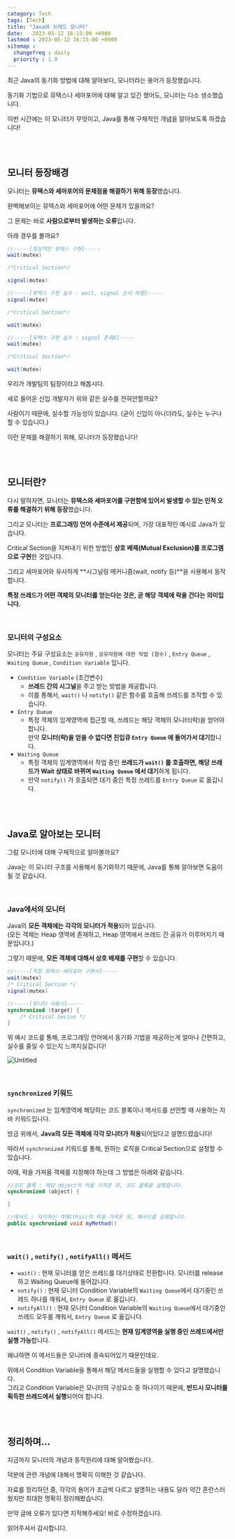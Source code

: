 ```yaml
---
category: Tech
tags: [Tech]
title: "Java와 쓰레드 모니터"
date:   2023-05-12 16:15:00 +0900
lastmod : 2023-05-12 16:15:00 +0900
sitemap :
  changefreq : daily
  priority : 1.0
---
```


최근 Java의 동기화 방법에 대해 알아보다, 모니터라는 용어가 등장했습니다.

동기화 기법으로 뮤텍스나 세마포어에 대해 알고 있긴 했어도, 모니터는 다소 생소했습니다.

이번 시간에는 이 모니터가 무엇이고, Java를 통해 구체적인 개념을 알아보도록 하겠습니다!

<br/><br/>

## 모니터 등장배경

모니터는 **뮤텍스와 세마포어의 문제점을 해결하기 위해 등장**했습니다.

완벽해보이는 뮤텍스와 세마포어에 어떤 문제가 있을까요?

그 문제는 바로 **사람으로부터 발생하는 오류**입니다.

아래 경우를 볼까요?

```java
//-----[정상적인 뮤텍스 구현]-----
wait(mutex)

/*Critical Section*/

signal(mutex)

//-----[뮤텍스 구현 실수 : wait, signal 순서 바뀜]-----
signal(mutex)

/*Critical Section*/

wait(mutex)

//-----[뮤텍스 구현 실수 : signal 존재X]-----
wait(mutex)

/*Critical Section*/

wait(mutex)
```

우리가 개발팀의 팀장이라고 해봅시다.

새로 들어온 신입 개발자가 위와 같은 실수를 전혀안할까요?

사람이기 때문에, 실수할 가능성이 있습니다. (굳이 신입이 아니더라도, 실수는 누구나 할 수 있습니다.)

이런 문제를 해결하기 위해, 모니터가 등장했습니다!

<br/><br/>

## 모니터란?

다시 말하자면, 모니터는 **뮤텍스와 세마포어를 구현함에 있어서 발생할 수 있는 인적 오류를 해결하기 위해 등장**했습니다.

그리고 모니터는 **프로그래밍 언어 수준에서 제공**되며, 가장 대표적인 예시로 Java가 있습니다.

Critical Section을 지켜내기 위한 방법인 **상호 배제(Mutual Exclusion)를 프로그램으로 구현**한 것입니다.

그리고 세마포어와 유사하게 **시그널링 메커니즘(wait, notify 등)**을 사용해서 동작합니다.

**특정 쓰레드가 어떤 객체의 모니터를 얻는다는 것은, 곧 해당 객체에 락을 건다는 의미입니다.**

<br/>

### 모니터의 구성요소

모니터는 주요 구성요소는 `공유자원` , `공유자원에 대한 작업 (함수)` , `Entry Queue` , `Waiting Queue` , `Condition Variable` 입니다.

- `Condition Variable` (조건변수)
    - **쓰레드 간의 시그널**을 주고 받는 방법을 제공합니다.
    - 이를 통해서, `wait()` 나 `notify()` 같은 함수를 호출해 쓰레드를 조작할 수 있습니다.
- `Entry Queue`
    - 특정 객체의 임계영역에 접근할 때, 쓰레드는 해당 객체의 모니터(락)을 얻어야 합니다.  
    만약 **모니터(락)을 얻을 수 없다면 진입큐 `Entry Queue` 에 들어가서 대기**합니다.
- `Waiting Queue`
    - 특정 객체의 임계영역에서 작업 중인 **쓰레드가 `wait()` 를 호출하면, 해당 쓰레드가 Wait 상태로 바뀌며 `Waiting Queue` 에서 대기**하게 됩니다.
    - 만약 `notify()` 가 호출되면 대기 중인 특정 쓰레드를 `Entry Queue` 로 옮깁니다.

<br/><br/>

## Java로 알아보는 모니터

그럼 모니터에 대해 구체적으로 알아볼까요?

Java는 이 모니터 구조를 사용해서 동기화하기 때문에, Java를 통해 알아보면 도움이 될 것 같습니다.

<br/>

### Java에서의 모니터

Java의 **모든 객체에는 각각의 모니터가 적용**되어 있습니다.  
(모든 객체는 Heap 영역에 존재하고, Heap 영역에서 쓰레드 간 공유가 이루어지기 때문입니다.)

그렇기 때문에, **모든 객체에 대해서 상호 배제를 구현**할 수 있습니다.

```java
//-----[직접 뮤텍스·세마포어 구현시]-----
wait(mutex)
/* Critical Section */
signal(mutex)

//-----[모니터 사용시]-----
synchronized (target) {
	/* Critical Secion */
}
```

위 예시 코드를 통해, 프로그래밍 언어에서 동기화 기법을 제공하는게 얼마나 간편하고, 실수를 줄일 수 있는지 느껴지실겁니다!

![Untitled](/assets/img/2023-05-12-Tech_JavaMonitor/Untitled.png)

<br/>

### `synchronized` 키워드

`synchronized` 는 임계영역에 해당하는 코드 블록이나 메서드를 선언할 때 사용하는 자바 키워드입니다.

방금 위에서, **Java의 모든 객체에 각각 모니터가 적용**되어있다고 설명드렸습니다!

따라서 `synchronized` 키워드를 통해, 원하는 로직을 Critical Section으로 설정할 수 있습니다.

이때, 락을 가져올 객체를 지정해야 하는데 그 방법은 아래와 같습니다.

```java
//코드 블록 : 해당 object의 락을 가져온 뒤, 코드 블록을 실행합니다.
synchronized (object) {

}

//메서드 : 자기자신 객체(this)의 락을 가져온 뒤, 메서드를 실행합니다.
public synchronized void myMethod()
```

<br/>

### `wait()` , `notify()` , `notifyAll()` 메서드

- `wait()` : 현재 모니터를 얻은 쓰레드를 대기상태로 전환합니다. 모니터를 release하고 Waiting Queue에 들어갑니다.
- `notify()` : 현재 모니터 Condition Variable의 `Waiting Queue`에서 대기중인 쓰레드 하나를 깨워서, `Entry Queue` 로 옮깁니다.
- `notifyAll()` : 현재 모니터 Condition Variable의 `Waiting Queue`에서 대기중인 쓰레드 모두를 깨워서, `Entry Queue` 로 옮깁니다.

`wait()` , `notify()` , `notifyAll()` 메서드는 **현재 임계영역을 실행 중인 쓰레드에서만 실행 가능**합니다.

왜냐하면 이 메서드들은 모니터에 종속되어있기 때문인데요.

위에서 Condition Variable을 통해서 해당 메서드들을 실행할 수 있다고 설명했습니다.  
그리고 Condition Variable은 모니터의 구성요소 중 하나이기 때문에, **반드시 모니터를 획득한 쓰레드에서 실행**되어야 합니다.

<br/><br/>

## 정리하며…

지금까지 모니터의 개념과 동작원리에 대해 알아봤습니다.

덕분에 관련 개념에 대해서 명확히 이해한 것 같습니다.

자료를 정리하던 중, 각각의 용어가 조금씩 다르고 설명하는 내용도 달라 약간 혼란스러웠지만 최대한 명확히 정리해봤습니다.

만약 글에 오류가 있다면 지적해주세요! 바로 수정하겠습니다.

읽어주셔서 감사합니다.